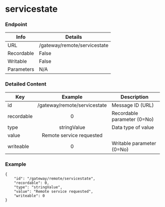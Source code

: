 # servicestate



### Endpoint

| Info  | Details |
| ------------- | ------------- |
| URL   | /gateway/remote/servicestate   |
| Recordable   | False   |
| Writable   | False   |
| Parameters  | N/A |

### Detailed Content

|  Key  | Example | Description |
| ------------- | :------: | ------------------------------ |
|  id | /gateway/remote/servicestate | Message ID (URL) |
|  recordable | 0 | Recordable parameter (0=No) |
|  type | stringValue | Data type of value |
|  value | Remote service requested |  |
|  writeable | 0 | Writable parameter (0=No) |



### Example
```
{
    "id": "/gateway/remote/servicestate",
    "recordable": 0,
    "type": "stringValue",
    "value": "Remote service requested",
    "writeable": 0
}
```
